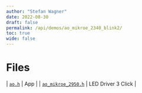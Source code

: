```yaml
---
author: "Stefan Wagner"
date: 2022-08-30
draft: false
permalink: /api/demos/ao_mikroe_2340_blink2/
toc: true
wide: false
---
```


# Files

| [`ao.h`](ao.h.md) | App |
| [`ao_mikroe_2950.h`](ao_mikroe_2950.h.md) | LED Driver 3 Click |
